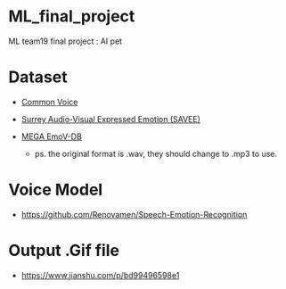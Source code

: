 # ML_final_project
ML team19 final project : AI pet


# **Dataset**
- [Common Voice](https://commonvoice.mozilla.org/zh-CN/datasets)

- [Surrey Audio-Visual Expressed Emotion (SAVEE)](http://personal.ee.surrey.ac.uk/Personal/P.Jackson/SAVEE/Download.html)

- [MEGA EmoV-DB](https://mega.nz/folder/KBp32apT#gLIgyWf9iQ-yqnWFUFuUHg)
    * ps. the original format is .wav, they should change to .mp3 to use.


# **Voice Model**
- <https://github.com/Renovamen/Speech-Emotion-Recognition>

# **Output .Gif file**
- <https://www.jianshu.com/p/bd99496598e1>



